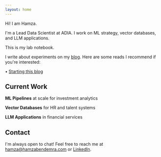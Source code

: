 ```yaml
---
layout: home
---
```


Hi! I am Hamza.

I'm a Lead Data Scientist at ADIA. I work on ML strategy, vector databases, and LLM applications.

This is my lab notebook.

I write about experiments on my [blog](/blog). Here are some reads I recommend if you're interested:

• [Starting this blog](/2025/07/20/starting-this-blog.html)

## Current Work

**ML Pipelines** at scale for investment analytics

**Vector Databases** for HR and talent systems  

**LLM Applications** in financial services

## Contact

I'm always open to chat! Feel free to reach me at [hamza@hamzabendemra.com](mailto:hamza@hamzabendemra.com) or [LinkedIn](https://linkedin.com/in/hamzabendemra).
